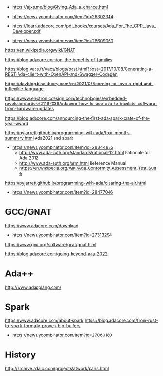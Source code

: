 * https://ajxs.me/blog/Giving_Ada_a_chance.html
 * https://news.ycombinator.com/item?id=26302344

* https://learn.adacore.com/pdf_books/courses/Ada_For_The_CPP_Java_Developer.pdf
 * https://news.ycombinator.com/item?id=26609060

https://en.wikipedia.org/wiki/GNAT

https://blog.adacore.com/on-the-benefits-of-families

https://blog.vacs.fr/vacs/blogs/post.html?post=2017/10/08/Generating-a-REST-Ada-client-with-OpenAPI-and-Swagger-Codegen

https://devblog.blackberry.com/en/2021/05/learning-to-love-a-rigid-and-inflexible-language

https://www.electronicdesign.com/technologies/embedded-revolution/article/21167036/adacore-how-to-use-ada-to-insulate-software-from-hardware-updates

https://blog.adacore.com/announcing-the-first-ada-spark-crate-of-the-year-award

https://pyjarrett.github.io/programming-with-ada/four-months-summary.html Ada2021 and spark
* https://news.ycombinator.com/item?id=28344885
  * http://www.ada-auth.org/standards/rationale12.html Rationale for Ada 2012
  * http://www.ada-auth.org/arm.html Reference Manual
  * https://en.wikipedia.org/wiki/Ada_Conformity_Assessment_Test_Suite

https://pyjarrett.github.io/programming-with-ada/clearing-the-air.html
* https://news.ycombinator.com/item?id=28477046

# GCC/GNAT
https://www.adacore.com/download
* https://news.ycombinator.com/item?id=27313294

https://www.gnu.org/software/gnat/gnat.html

https://blog.adacore.com/going-beyond-ada-2022

# Ada++
http://www.adapplang.com/

# Spark
https://www.adacore.com/about-spark
https://blog.adacore.com/from-rust-to-spark-formally-proven-bip-buffers
* https://news.ycombinator.com/item?id=27060180

# History
http://archive.adaic.com/projects/atwork/paris.html